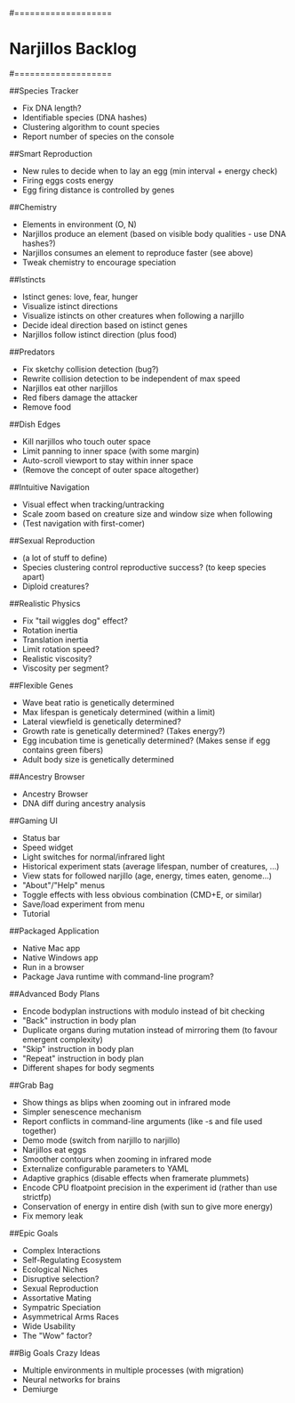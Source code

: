 #===================
# Narjillos Backlog
#===================

##Species Tracker
* Fix DNA length?
* Identifiable species (DNA hashes)
* Clustering algorithm to count species
* Report number of species on the console

##Smart Reproduction
* New rules to decide when to lay an egg (min interval + energy check)
* Firing eggs costs energy
* Egg firing distance is controlled by genes

##Chemistry
* Elements in environment (O, N)
* Narjillos produce an element (based on visible body qualities - use DNA hashes?)
* Narjillos consumes an element to reproduce faster (see above)
* Tweak chemistry to encourage speciation

##Istincts
* Istinct genes: love, fear, hunger
* Visualize istinct directions
* Visualize istincts on other creatures when following a narjillo
* Decide ideal direction based on istinct genes
* Narjillos follow istinct direction (plus food)

##Predators
* Fix sketchy collision detection (bug?)
* Rewrite collision detection to be independent of max speed
* Narjillos eat other narjillos
* Red fibers damage the attacker
* Remove food

##Dish Edges
* Kill narjillos who touch outer space
* Limit panning to inner space (with some margin)
* Auto-scroll viewport to stay within inner space
* (Remove the concept of outer space altogether)

##Intuitive Navigation
* Visual effect when tracking/untracking
* Scale zoom based on creature size and window size when following
* (Test navigation with first-comer)

##Sexual Reproduction
* (a lot of stuff to define)
* Species clustering control reproductive success? (to keep species apart)
* Diploid creatures?

##Realistic Physics
* Fix "tail wiggles dog" effect?
* Rotation inertia
* Translation inertia
* Limit rotation speed?
* Realistic viscosity?
* Viscosity per segment?

##Flexible Genes
* Wave beat ratio is genetically determined
* Max lifespan is geneticaly determined (within a limit)
* Lateral viewfield is genetically determined?
* Growth rate is genetically determined? (Takes energy?)
* Egg incubation time is genetically determined? (Makes sense if egg contains green fibers)
* Adult body size is genetically determined

##Ancestry Browser
* Ancestry Browser
* DNA diff during ancestry analysis

##Gaming UI
* Status bar
* Speed widget
* Light switches for normal/infrared light
* Historical experiment stats (average lifespan, number of creatures, ...)
* View stats for followed narjillo (age, energy, times eaten, genome...)
* "About"/"Help" menus
* Toggle effects with less obvious combination (CMD+E, or similar)
* Save/load experiment from menu
* Tutorial

##Packaged Application
* Native Mac app
* Native Windows app
* Run in a browser
* Package Java runtime with command-line program?

##Advanced Body Plans
* Encode bodyplan instructions with modulo instead of bit checking
* "Back" instruction in body plan
* Duplicate organs during mutation instead of mirroring them (to favour emergent complexity)
* "Skip" instruction in body plan
* "Repeat" instruction in body plan
* Different shapes for body segments

##Grab Bag
* Show things as blips when zooming out in infrared mode
* Simpler senescence mechanism
* Report conflicts in command-line arguments (like -s and file used together)
* Demo mode (switch from narjillo to narjillo)
* Narjillos eat eggs
* Smoother contours when zooming in infrared mode
* Externalize configurable parameters to YAML
* Adaptive graphics (disable effects when framerate plummets)
* Encode CPU floatpoint precision in the experiment id (rather than use strictfp)
* Conservation of energy in entire dish (with sun to give more energy)
* Fix memory leak

##Epic Goals
* Complex Interactions
* Self-Regulating Ecosystem
* Ecological Niches
* Disruptive selection?
* Sexual Reproduction
* Assortative Mating
* Sympatric Speciation
* Asymmetrical Arms Races
* Wide Usability
* The "Wow" factor?

##Big Goals Crazy Ideas
* Multiple environments in multiple processes (with migration)
* Neural networks for brains
* Demiurge
